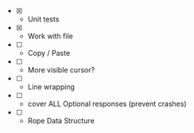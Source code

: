 - [x] - Unit tests
- [x] - Work with file
- [ ] - Copy / Paste
- [ ] - More visible cursor?
- [ ] - Line wrapping
- [ ] - cover ALL Optional responses (prevent crashes)
- [ ] - Rope Data Structure
